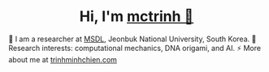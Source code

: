 <h1 align="center">Hi, I'm <a href="https://trinhminhchien.com/" target="blank">
mctrinh 👋</a> </h1>

🏦 I am a researcher at <a href="https://msdl.jbnu.ac.kr/" target="blank">MSDL</a>, Jeonbuk National University, South Korea.
🌱 Research interests: computational mechanics, DNA origami, and AI.
⚡ More about me at <a href="https://trinhminhchien.com/" target="_blank">trinhminhchien.com</a>

<!-- 
<div style="display: flex; align-items: center; justify-content: center;">

[![](https://github-readme-streak-stats.herokuapp.com/?user=mctrinh&hide_border=true)](https://github.com/mctrinh)

</div> -->

<!-- 
<p align="center">
  <a>
    <img src="https://skillicons.dev/icons?i=python,fortran,c,cpp,react,js,css,html,tensorflow,docker,vim,latex,matlab,octave,vscode,visualstudio,illustrator,autocad&theme=light&perline=9" />
  </a>
</p> -->

<!-- 
<p align="center">
 <div align="center"  class="icons-social" style="margin-left: 10px;">
        <a href="https://github.com/mctrinh">
		<img src="https://skillicons.dev/icons?i=github&theme=light"></a>
		<a href="https://stackoverflow.com/users/19124198/tmc">
				<img src="https://skillicons.dev/icons?i=stackoverflow&theme=light"></a>
        <a href="https://www.linkedin.com/in/minh-chien-trinh/">
			<img src="https://skillicons.dev/icons?i=linkedin&theme=light"></a>
        <a href="https://www.instagram.com/tmc.607/">
			<img src="https://skillicons.dev/icons?i=instagram&theme=light"></a>
		<a href="https://twitter.com/minhchientrinh">
			<img src="https://skillicons.dev/icons?i=twitter&theme=light" ></a>
		<a href="https://discord.gg/KsmuK4vxSg">
            <img src="https://skillicons.dev/icons?i=discord&theme=light" />
    </div>
</p> -->
